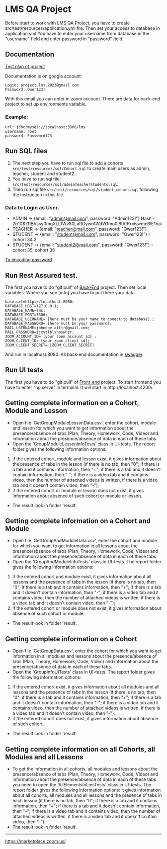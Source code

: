 # LMS QA Project

Before start to work with LMS QA Project, you have to create src/test/resources/application.yml file.
Then set your access to database in application.yml
You have to enter your username from database in the "username" field and enter password in "password" field.

## Documentation
[Test plan of project](https://docs.google.com/document/d/115SB79CmmhLYndd9Wf6cEAfDaiN7c6eA8NFb9hjn_I4/edit?usp=drive_link)

Documentation is on google account:
```
Login: project.lms.2023@gmail.com
Password: Qwer123!
```
With this email you can enter in zoom account. There are data for back-end project to set up environments variable.

### Example:
```
url: jdbc:mysql://localhost:3306/lms
username: root 
password: Password123
```

## Run SQL files

1. The next step you have to run sql file to add a cohorts ``src/test/resources/sql/Cohort.sql``
to create main users as admin, teacher, student and student2. 
2. You have to run sql file:
``src/test/resources/sql/adminTeacherStudents.sql``.
3. Then run sql file ``src/test/resources/sql/student_cohort.sql`` following the instruction in this file.

### Data to Login as User.
- ADMIN  ->  {email: "admin@mail.com", password: "Admin123!"} Hash - $2a$10$ZRBVssy0mqXLL1Wv80LaROywrAWdW1mo0.8IAfKrxiswmcBlE1bai
- TEACHER -> {email: "teacher@mail.com", password: "Qwer123!"}
- STUDENT -> {email: "student@mail.com", password: "Qwer123!"} - cohort 34.2
- STUDENT -> {email: "student2@mail.com", password: "Qwer123!"} - cohort 35, cohort 36

[To encoding password](https://bcrypt-generator.com/)

## Run Rest Assured test.
The first you have to do "git pull" of [Back-End](https://github.com/ait-tr/lms-be) project.
Then set local variables. Where you see [info] you have to put there your data.

```
base.url=http://localhost:8080;
DATABASE_HOST=127.0.0.1;
DATABASE_NAME=lms;
DATABASE_PORT=3306; 
DATABASE_USERNAME= [here must be your name to conect to database] ;
DATABASE_PASSWORD= [here must be your password];
MAIL_USERNAME=johndoe.aittr@gmail.com;
MAIL_PASSWORD=jjxvtlblshoswhzr;
ZOOM_ACCOUNT_ID= [your zoom accaunt id] ;
ZOOM_CLIENT_ID= [your zoom client id];
ZOOM_CLIENT_SECRET= [ZOOM_CLIENT_SECRET]
```

And run in localhost:8080.
All back-end documentation in [swagger](http://localhost:8080/swagger-ui/index.html#/).

## Run UI tests
The first you have to do "git pull" of [Front_end](https://github.com/ait-tr/lms-fe) project.
To start frontend you have to enter "ng serve" in terminal.
It will start in http://localhost:4200/.

## Getting complete information on a Cohort, Module and Lesson
- Open file 'GetGroupModuleLessonData.csv', enter the cohort, module and lesson for which you want 
  to get information about the presence/absence of tabs (Plan, Theory, Homework, Code, Video) and 
  information about the presence/absence of data in each of these tabs.
- Open the 'GroupModuleLessonInfoTests' class in UI-tests.
  The report folder gives the following information options:
1) if the entered cohort, module and lesson exist, it gives information about the presence of tabs 
  in the lesson 
  (if there is no tab, then "0"; 
  if there is a tab and it contains information, then "+";
  if there is a tab and it doesn't contain information, then "-";
  if there is a video tab and it contains video, then the number of attached videos is written,
  if there is a video tab and it doesn't contain video, then "-");
2) if the entered cohort or module or lesson does not exist, it gives information about absence
  of such cohort or module or lesson.
- The result look in folder 'result'.

## Getting complete information on a Cohort and Module
- Open file 'GetGroupAndModuleData.csv', enter the cohort and module for which you want
  to get information in all lessons about the presence/absence of tabs (Plan, Theory, Homework, Code, Video) and
  information about the presence/absence of data in each of these tabs.
- Open the 'GroupAndModuleInfoTests' class in UI-tests.
  The report folder gives the following information options:
1) if the entered cohort and module exist, it gives information about all lessons and the presence 
  of tabs in the lesson
  (if there is no tab, then "0";
  if there is a tab and it contains information, then "+";
  if there is a tab and it doesn't contain information, then "-";
  if there is a video tab and it contains video, then the number of attached videos is written,
   if there is a video tab and it doesn't contain video, then "-");
2) if the entered cohort or module does not exist, it gives information about absence
   of such cohort or module.
- The result look in folder 'result'.

## Getting complete  information on a Cohort 
- Open file 'GetGroupData.csv', enter the cohort for which you want to get information 
  in all modules and lessons about the presence/absence of tabs (Plan, Theory, Homework, Code, Video) and
  information about the presence/absence of data in each of these tabs.
- Open the 'GroupInfoUITests' class in UI-tests.
  The report folder gives the following information options:
1) if the entered cohort exist, it gives information about all modules and all lessons and the presence
   of tabs in the lesson
   (if there is no tab, then "0";
   if there is a tab and it contains information, then "+";
   if there is a tab and it doesn't contain information, then "-";
   if there is a video tab and it contains video, then the number of attached videos is written,
   if there is a video tab and it doesn't contain video, then "-").
2) if the entered cohort does not exist, it gives information about absence of such cohort.
- The result look in folder 'result'.

## Getting complete information on all  Cohorts, all Modules and all Lessons 
- To get the information in all cohorts, all modules and lessons about the presence/absence of tabs 
  (Plan, Theory, Homework, Code, Video) and information about the presence/absence of data in each of these tabs
  you need to open the 'AllElementsInLmsTests' class in UI-tests.
  The report folder gives the following information options:
  it gives information about all cohorts, all modules and all lessons and the presence of tabs in each lesson
   (if there is no tab, then "0";
   if there is a tab and it contains information, then "+";
   if there is a tab and it doesn't contain information, then "-";
   if there is a video tab and it contains video, then the number of attached videos is written,
   if there is a video tab and it doesn't contain video, then "-").
- The result look in folder 'result'.


**********************
https://marketplace.zoom.us/